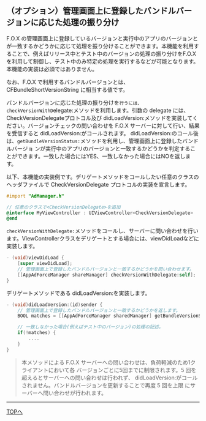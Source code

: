 ## （オプション）管理画面上に登録したバンドルバージョンに応じた処理の振り分け

F.O.X の管理画面上に登録しているバージョンと実行中のアプリのバージョンとが一致するかどうかに応じて処理を振り分けることができます。本機能を利用することで、例えばリリース中とテスト中のバージョンの処理の振り分けをF.O.Xを利用して制御し、テスト中のみ特定の処理を実行するなどが可能となります。
本機能の実装は必須ではありません。

なお、F.O.X で利用するバンドルバージョンとは、CFBundleShortVersionString に相当する値です。

バンドルバージョンに応じた処理の振り分けを`行うには、checkVersionWithD`elegate:メソッドを利用します。引数の delegate には、CheckVersionDelegateプロトコル及び didLoadVersion:メソッドを実装してください。バージョンチェックの問い合わせを F.O.X サーバーに対して行い、結果を受信すると didLoadVersion:がコールされます。didLoadVersion:のコール後は、`getBundleVersionStatus:`メソッドを利用し、管理画面上に登録したバンドルバージョ ンが実行中のアプリのバージョンと一致するかどうかを判定することができます。一致した場合にはYES、一致しなかった場合にはNOを返します。

以下、本機能の実装例です。デリゲートメソッドをコールしたい任意のクラスのヘッダファイルで CheckVersionDelegate プロトコルの実装を宣言します。

```objective-c
#import "AdManager.h"
// 任意のクラスで<CheckVersionDelegate>を追加@interface MyViewController : UIViewController<CheckVersionDelegate>
@end
```

`checkVersionWithDelegate:`メソッドをコールし、サーバーに問い合わせを行います。ViewControllerクラスをデリゲートとする場合には、viewDidLoadなどに実装します。

```objective-c
- (void)viewDidLoad {	[super viewDidLoad];	// 管理画面上で登録したバンドルバージョンと一致するかどうかを問い合わせます。	[[AppAdForceManager shareManager] checkVersionWithDelegate:self];}
```

デリゲートメソッドである didLoadVersion:を実装します。

```objective-c
- (void)didLoadVersion:(id)sender {	// 管理画面上で登録したバンドルバージョンと一致するかどうかを返します。	BOOL matches = [[AppAdForceManager sharedManager] getBundleVersionStatus];	// 一致しなかった場合(例えばテスト中のバージョン)の処理の記述。	if(!matches) {		....	}}
```

>本メソッドによる F.O.X サーバーへの問い合わせは、負荷軽減のため1クライアントにおいて各 バージョンごとに5回までに制限されます。5 回を超えるとサーバーへの問い合わせは行われず、 didLoadVersion:がコールされません。バンドルバージョンを更新することで再度 5 回を上限 にサーバーへ問い合わせが行われます。

---
[TOPへ](/lang/ja/README.md)
